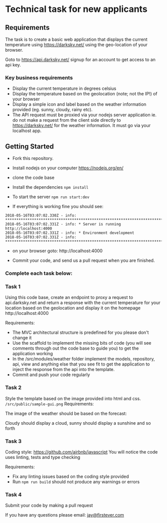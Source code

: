 # Technical task for new applicants

## Requirements

The task is to create a basic web application that displays the current temperature using https://darksky.net/ using the geo-location of your browser.

Goto to https://api.darksky.net/ signup for an account to get access to an api key.

### Key business requirements

* Display the current temperature in degrees celsius
* Display the temperature based on the geolocation (note; not the IP!) of your browser
* Display a simple icon and label based on the weather information provided (eg. sunny, cloudy, rainy etc).
* The API request must be proxied via your nodejs server application ie. do not make a request from the client side directly to https://darksky.net/ for the weather information. It must go via your localhost app.

## Getting Started

* Fork this repository.
* Install nodejs on your computer https://nodejs.org/en/
* clone the code base
* Install the dependencies `npm install`

* To start the server `npm run start:dev`
* If everything is working fine you should see:

```
2018-05-16T03:07:02.330Z - info: *******************************************************************************************
2018-05-16T03:07:02.331Z - info: * Server is running http://localhost:4000
2018-05-16T03:07:02.331Z - info: * Environment development
2018-05-16T03:07:02.331Z - info: *******************************************************************************************
```
* on your browser goto: http://localhost:4000

* Commit your code, and send us a pull request when you are finished.


### Complete each task below:
### Task 1
Using this code base, create an endpoint to proxy a request to api.darksky.net and return a
response with the current temperature for your location based on the geolocation
and display it on the homepage http://localhost:4000

Requirements:
* The MVC architectural structure is predefined for you please don't change it
* Use the scaffold to implement the missing bits of code (you will see comments through out the code base to guide you) to get the application working
* In the /src/modules/weather folder implement the models, repository, api, view and anything else
that you see fit to get the application to inject the response from the api into the template.
* Commit and push your code regularly

### Task 2
Style the template based on the image provided into html and css.
```/src/public/sample-gui.png```
Requirements:

The image of the weather should be based on the forecast:

Cloudy should display a cloud, sunny should display a sunshine and so forth

### Task 3
Coding style: https://github.com/airbnb/javascript
You will notice the code uses linting, tests and type checking

Requirements:
* Fix any linting issues based on the coding style provided
* Run ```npm run build``` should not produce any warnings or errors

### Task 4
Submit your code by making a pull request

If you have any questions please email: jay@firstever.com

